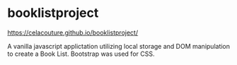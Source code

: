 # booklistproject

https://celacouture.github.io/booklistproject/

A vanilla javascript applictation utilizing local storage and DOM manipulation to create a Book List. Bootstrap was used for CSS. 
